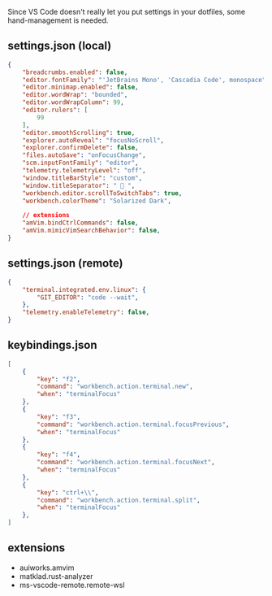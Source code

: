 Since VS Code doesn't really let you put settings in your dotfiles, some hand-management is needed.

## settings.json (local)

```json
{
    "breadcrumbs.enabled": false,
    "editor.fontFamily": "'JetBrains Mono', 'Cascadia Code', monospace",
    "editor.minimap.enabled": false,
    "editor.wordWrap": "bounded",
    "editor.wordWrapColumn": 99,
    "editor.rulers": [
        99
    ],
    "editor.smoothScrolling": true,
    "explorer.autoReveal": "focusNoScroll",
    "explorer.confirmDelete": false,
    "files.autoSave": "onFocusChange",
    "scm.inputFontFamily": "editor",
    "telemetry.telemetryLevel": "off",
    "window.titleBarStyle": "custom",
    "window.titleSeparator": " 🐲 ",
    "workbench.editor.scrollToSwitchTabs": true,
    "workbench.colorTheme": "Solarized Dark",

    // extensions
    "amVim.bindCtrlCommands": false,
    "amVim.mimicVimSearchBehavior": false,
}
```

## settings.json (remote)

```json
{
    "terminal.integrated.env.linux": {
        "GIT_EDITOR": "code --wait",
    },
    "telemetry.enableTelemetry": false,
}
```

## keybindings.json

```json
[
    {
        "key": "f2",
        "command": "workbench.action.terminal.new",
        "when": "terminalFocus"
    },
    {
        "key": "f3",
        "command": "workbench.action.terminal.focusPrevious",
        "when": "terminalFocus"
    },
    {
        "key": "f4",
        "command": "workbench.action.terminal.focusNext",
        "when": "terminalFocus"
    },
    {
        "key": "ctrl+\\",
        "command": "workbench.action.terminal.split",
        "when": "terminalFocus"
    },
]
```

## extensions

- auiworks.amvim
- matklad.rust-analyzer
- ms-vscode-remote.remote-wsl